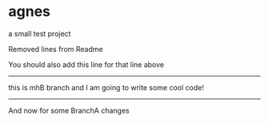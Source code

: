 # agnes
a small test project


Removed lines from Readme

You should also add this line for that line above

*******************************************

this is mhB branch and I am going to write some cool code!

*******************************************

And now for some BranchA changes
